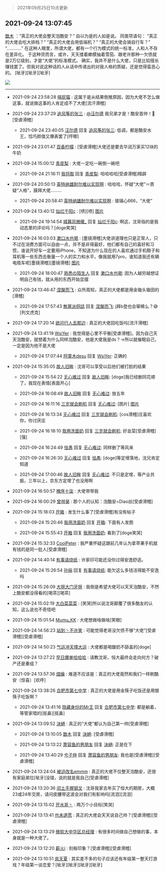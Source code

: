 > 2021年09月25日10点更新
<link rel="stylesheet" href="https://cdn.jsdelivr.net/gh/taotie6/sampleJSON@main/css/photo_show.css">
<meta name="referrer" content="no-referrer" />


 ## 2021-09-24 13:07:45 

 [㪚木](https://www.coolapk.com/feed/30222479?shareKey=MmQyNGMwYWM1MDQ5NjE0ZDY5OWE~) ：“真正的大佬会整天泡酷安？”
自以为是的人如是说。
同类项语句：
“真正的大佬会吃大排档？”
“真正的大佬会用低端机？”
“真正的大佬会骑自行车？”
“…………”
在这种人眼里，所谓大佬，都有一个行为模式的统一标准，人和人不存在差异化。
于这种货而言，或许<!--break-->，天天搂着嫰模抽着雪茄、跟老许那种一欠债就是2万亿级别，才是“大佬”的标准模式。
确实，我并不是什么大佬，只是比较擅长赚钱罢了。但我对说这种话的人从话中传递出的对我人格的质疑，还是觉得蛮恶心的。
[呲牙][呲牙][呲牙] 

<div class="album">
<img class="img-item" src="http://image.coolapk.com/feed/2021/0820/21/1081091_0f1835be_7044_8767@1140x746.jpeg" />
</div>

 ------- 

- 2021-09-24 23:58:28 [嗝屁猫](uid=1169961) : 这属于是从结果倒推原因，因为大佬不怎么做这事，就说做这事的人肯定成不了大佬[流汗滑稽] 

- 2021-09-24 23:37:29 [追风筝的张三](uid=2519278) : <a class="feed-link-uname" href="/u/汪尔德">@汪尔德</a> 我兄弟才是！酷安首帅！🙏[受虐滑稽] 

    - 2021-09-24 23:40:05 [汪尔德](uid=1595236) 回复 [追风筝的张三](uid=2519278): 低调，都是酷安水王，恰巧颜值又爆表罢了[哼唧] 

- 2021-09-24 23:01:47 [百香柠檬](uid=2068085) : [受虐滑稽]大佬还是要去华润万家买12块的牛奶 

- 2021-09-24 15:00:12 [青皮梨](uid=1109281) : 大佬一定吃一碗倒一碗吧 

    - 2021-09-24 21:16:11 [我将取](uid=2640994) 回复 [青皮梨](uid=1109281): 哈哈哈哈[受虐滑稽]精辟 

- 2021-09-24 20:50:13 [英特纳雄耐尔难以实现啊](uid=4865439) : 哈哈哈，怀疑“大佬”＝质疑“人格”，膜拜大佬……… 

    - 2021-09-24 20:58:41 [英特纳雄耐尔难以实现啊](uid=4865439) : 玻璃心666，“大佬” 

- 2021-09-24 13:40:12 [灿烂千阳c](uid=1577985) : [喷][喷] [图片](http://image.coolapk.com/feed/2021/0924/13/1577985_bb82cf9e_2010_6257@1080x2400.jpeg)

    - 2021-09-24 19:14:54 [城暮风微暖_](uid=4146611) 回复 [灿烂千阳c](uid=1577985): 啊这，沈哥指的是我动态里的评论吗？[doge笑哭] 

- 2021-09-24 16:03:03 [漱口水也喝](uid=819454) : [墨镜滑稽]大佬讲道理也只是正常人，只不过在消费方面可以自由一点，并不是非得最好，他们都有自己的喜好和习惯，谁说开好车一定要用iPhone，不知道为什么现在的人喜欢通过手机鞋子和耳机等一些东西去衡量一个人的实力和水平，像我就用7pro<!--break-->，谁知道我还有辆电瓶车呢[墨镜滑稽][墨镜滑稽] [图片](http://image.coolapk.com/feed/2021/0924/16/819454_c15d4cb6_0581_3236@1440x3120.jpeg)

    - 2021-09-24 18:00:47 [熟悉の陌生人](uid=1933728) 回复 [漱口水也喝](uid=819454): 因为人越穷越想证明自己有钱，就从用的东西开始显摆 

- 2021-09-24 13:46:47 [涅槃而飞](uid=1128897) : 众所周知，真正的大佬都是用金锄头锄田的[滑稽] 

    - 2021-09-24 17:57:43 [無黨派侗誌](uid=963651) 回复 [涅槃而飞](uid=1128897): j拜b登也会窜稀么？😅[列文虎克] 

- 2021-09-24 17:20:14 [欲问行人去那边](uid=826969) : 真正的大佬回吃饭吗[流汗滑稽] 

- 2021-09-24 13:41:19 [WsiYer](uid=3832235) : 我觉得是心里不平衡[受虐滑稽]。因为自己天天泡酷安，就想着为什么同样泡酷安，他是大佬我是ds？→所以就催眠自己，一定是因为他不是大佬 

    - 2021-09-24 17:07:44 [阿童木desu](uid=4371260) 回复 [WsiYer](uid=3832235): 正确的 

- 2021-09-24 15:35:05 [故人旧眸](uid=5481001) : 沈哥可以享受以后他们被打脸的结果 

    - 2021-09-24 15:54:22 [无心难过](uid=3681127) 回复 [故人旧眸](uid=5481001): [doge]我已经删同花顺了，我现在表情[表面开心] 

    - 2021-09-24 16:08:49 [故人旧眸](uid=5481001) 回复 [无心难过](uid=3681127): 放五年 

    - 2021-09-24 16:11:16 [三岁就会刷机](uid=3297960) 回复 [无心难过](uid=3681127): [图片] [图片](http://image.coolapk.com/feed/2021/0924/16/3297960_ef042ad2_1070_8386@993x1920.jpeg)

    - 2021-09-24 16:13:34 [无心难过](uid=3681127) 回复 [三岁就会刷机](uid=3297960): [cos滑稽]庄喜欢你，你讨厌庄 

    - 2021-09-24 16:18:10 [我用洗面奶](uid=959542) 回复 [三岁就会刷机](uid=3297960): 好韭菜[受虐滑稽][强] 

    - 2021-09-24 16:24:49 [怯愚](uid=1548302) 回复 [无心难过](uid=3681127): 同样删了等风来 

    - 2021-09-24 16:26:30 [无心难过](uid=3681127) 回复 [怯愚](uid=1548302): [doge]等定增落地，沈兄肯定知道 

    - 2021-09-24 17:00:46 [故人旧眸](uid=5481001) 回复 [无心难过](uid=3681127): 不只是定增，等产业共振，三年以上，京东方定增了也没用啊 

- 2021-09-24 16:50:57 [槐序十柒](uid=434936) : 大佬带带我 

- 2021-09-24 16:00:29 [曾祥昊](uid=6695078) : 那个人的认知：泡酷安=Diao丝[受虐滑稽] 

- 2021-09-24 15:18:03 [开箱](uid=1593034) : 发生什么事了[受虐滑稽]有没有帖子 

    - 2021-09-24 15:20:46 [我用洗面奶](uid=959542) 回复 [开箱](uid=1593034): 下面有人发图 

    - 2021-09-24 15:55:43 [开箱](uid=1593034) 回复 [我用洗面奶](uid=959542): 看到了[doge笑哭] 

- 2021-09-24 15:32:33 [CoolPeter](uid=1437066) : 我严重怀疑这跟前几年认为拿苹果手机就有钱的是同一批人[受虐滑稽] 

- 2021-09-24 14:40:14 [有事请烧纸](uid=1802946) : 许家印可能还没你过得安逸舒适。 

    - 2021-09-24 15:26:54 [孙俪](uid=658728) 回复 [有事请烧纸](uid=1802946): 能欠这么多钱活得能不安逸吗 

- 2021-09-24 15:26:09 [大呀大门牙呀](uid=2541296) : 我倒是希望大佬可以天天泡酷安，不然上酷安都没得看的[喝茶][喝茶] 

- 2021-09-24 15:02:19 [大白菜菜菜](uid=2081020) : [笑哭]所以说沈哥颠覆了很多酷友的认知，这么说也不奇怪吧 

- 2021-09-24 15:01:54 [Mumu_KK](uid=1355663) : 大佬想做啥做啥[笑眼] 

- 2021-09-24 14:56:23 [站到丶不许笑](uid=1165627) : 可能觉得老哥没欠债不够“大佬”[受虐滑稽][受虐滑稽] 

- 2021-09-24 14:50:23 [气运冲天撞大运](uid=3158661) : 大佬都是喝酸奶不舔盖的[doge] 

- 2021-09-24 13:27:22 [早日爆单哈哈哈](uid=2188936) : 请教沈哥，恒大最终会走向何方？破产还是重组？ 

- 2021-09-24 13:57:36 [熠爚](uid=3242762) : 难道不应该是：真正的大佬竟然和我们一样刷酷安（惊喜）[欢呼] 

- 2021-09-24 13:38:26 [合肥市第七中学](uid=3597151) : 真正的大佬是用金筷子吃饭还是用银筷子吃饭啊？ 

    - 2021-09-24 13:41:16 [隐藏身份的Mr王](uid=6148153) 回复 [合肥市第七中学](uid=3597151): 都是躺着，等管家喂的[抠鼻][抠鼻] 

- 2021-09-24 13:09:52 [決絕](uid=2288436) : 真正的“大佬”都认为自己第一帅[受虐滑稽] 

    - 2021-09-24 13:10:05 [㪚木](uid=1081091) 回复 [決絕](uid=2288436): [受虐滑稽] 

    - 2021-09-24 13:13:22 [萧容鱼的男朋友](uid=2377889) 回复 [決絕](uid=2288436): 正是在下 

    - 2021-09-24 13:40:29 [兮子仲](uid=3034535) 回复 [萧容鱼的男朋友](uid=2377889): 我也是[受虐滑稽][受虐滑稽] 

- 2021-09-24 13:24:04 [被迫改名emmm](uid=3302275) : 真正的大佬不仅整天泡酷安，还很有家庭弟位[呲牙]没错，说的就是我自己[受虐滑稽] 

- 2021-09-24 13:20:36 [闰土手握钢叉](uid=3177928) : 沈哥我家去年买了恒大的期房，大概23或24年交房，请问皮腰带这波会对我们有影响吗[流泪][流泪] 

- 2021-09-24 13:15:02 [开水哥丶](uid=608451) : 两万个小目标[笑哭] 

- 2021-09-24 13:13:41 [也未遂愿](uid=3056500) : 真正的大佬会天天说自己帅？[受虐滑稽][受虐滑稽] 

- 2021-09-24 13:13:29 [微软大中华区总经理](uid=928491) : 有很多时间做自己想做的事，本身就是一种大佬了。 

- 2021-09-24 13:12:20 [薪火i](uid=4270212) : 刻板印象？[受虐滑稽][受虐滑稽] 

- 2021-09-24 13:10:51 [岚天夏](uid=1974131) : 其实差不多的句子应该还有年级第一整天打游戏？年级第一谈恋爱？[呲牙][呲牙][呲牙][呲牙] 

